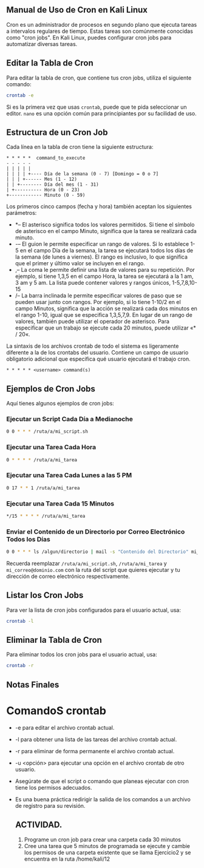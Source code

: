 ## Manual de Uso de Cron en Kali Linux

Cron es un administrador de procesos en segundo plano que ejecuta tareas a intervalos regulares de tiempo. Estas tareas son comúnmente conocidas como "cron jobs". En Kali Linux, puedes configurar cron jobs para automatizar diversas tareas.

## Editar la Tabla de Cron

Para editar la tabla de cron, que contiene tus cron jobs, utiliza el siguiente comando:

```bash
crontab -e
```

Si es la primera vez que usas `crontab`, puede que te pida seleccionar un editor. `nano` es una opción común para principiantes por su facilidad de uso.

## Estructura de un Cron Job

Cada línea en la tabla de cron tiene la siguiente estructura:

```
* * * * *  command_to_execute
- - - - -
| | | | |
| | | | +---- Día de la semana (0 - 7) [Domingo = 0 o 7]
| | | +------ Mes (1 - 12)
| | +-------- Día del mes (1 - 31)
| +---------- Hora (0 - 23)
+------------ Minuto (0 - 59)
```



Los primeros cinco campos (fecha y hora) también aceptan los siguientes parámetros:

- *– El asterisco significa todos los valores permitidos. Si tiene el símbolo de asterisco en el campo Minuto, significa que la tarea se realizará cada minuto.
- -– El guion le permite especificar un rango de valores. Si lo establece 1-5 en el campo Día de la semana, la tarea se ejecutará todos los días de la semana (de lunes a viernes). El rango es inclusivo, lo que significa que el primer y último valor se incluyen en el rango.
- ,– La coma le permite definir una lista de valores para su repetición. Por ejemplo, si tiene 1,3,5 en el campo Hora, la tarea se ejecutará a la 1 am, 3 am y 5 am. La lista puede contener valores y rangos únicos, 1-5,7,8,10-15
- /– La barra inclinada le permite especificar valores de paso que se pueden usar junto con rangos. Por ejemplo, si lo tiene 1-10/2 en el campo Minutos, significa que la acción se realizará cada dos minutos en el rango 1-10, igual que se especifica 1,3,5,7,9. En lugar de un rango de valores, también puede utilizar el operador de asterisco. Para especificar que un trabajo se ejecute cada 20 minutos, puede utilizar «* / 20«.

La sintaxis de los archivos crontab de todo el sistema es ligeramente diferente a la de los crontabs del usuario. Contiene un campo de usuario obligatorio adicional que especifica qué usuario ejecutará el trabajo cron.


```
* * * * * <username> command(s)
```
          
## Ejemplos de Cron Jobs

Aquí tienes algunos ejemplos de cron jobs:

### Ejecutar un Script Cada Día a Medianoche

```bash
0 0 * * * /ruta/a/mi_script.sh
```

### Ejecutar una Tarea Cada Hora

```bash
0 * * * * /ruta/a/mi_tarea
```

### Ejecutar una Tarea Cada Lunes a las 5 PM

```bash
0 17 * * 1 /ruta/a/mi_tarea
```

### Ejecutar una Tarea Cada 15 Minutos

```bash
*/15 * * * * /ruta/a/mi_tarea
```

### Enviar el Contenido de un Directorio por Correo Electrónico Todos los Días

```bash
0 0 * * * ls /algun/directorio | mail -s "Contenido del Directorio" mi_correo@dominio.com
```

Recuerda reemplazar `/ruta/a/mi_script.sh`, `/ruta/a/mi_tarea` y `mi_correo@dominio.com` con la ruta del script que quieres ejecutar y tu dirección de correo electrónico respectivamente.

## Listar los Cron Jobs

Para ver la lista de cron jobs configurados para el usuario actual, usa:

```bash
crontab -l
```

## Eliminar la Tabla de Cron

Para eliminar todos los cron jobs para el usuario actual, usa:

```bash
crontab -r
```

## Notas Finales

# ComandoS crontab

- -e para editar el archivo crontab actual.
- -l para obtener una lista de las tareas del archivo crontab actual.
- -r para eliminar de forma permanente el archivo crontab actual.
- -u <usuario> <opción> para ejecutar una opción en el archivo crontab de otro usuario.


- Asegúrate de que el script o comando que planeas ejecutar con cron tiene los permisos adecuados.
- Es una buena práctica redirigir la salida de los comandos a un archivo de registro para su revisión.

  ## ACTIVIDAD.

  1. Programe un cron job  para crear una carpeta cada 30 minutos
  2. Cree una tarea que 5 minutos de programada se ejecute y cambie los permisos de una carpeta existente que se llama Ejercicio2 y se encuentra en la ruta /home/kali/12


